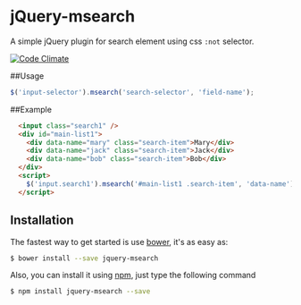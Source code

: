 
jQuery-msearch
==
A simple jQuery plugin for search element using css `:not` selector.

[![Code Climate](https://codeclimate.com/github/dca/jquery-msearch.png)](https://codeclimate.com/github/dca/jquery-msearch)

##Usage

```js
$('input-selector').msearch('search-selector', 'field-name');
```

##Example

```html
  <input class="search1" />
  <div id="main-list1">
    <div data-name="mary" class="search-item">Mary</div>
    <div data-name="jack" class="search-item">Jack</div>
    <div data-name="bob" class="search-item">Bob</div>
  </div>
  <script>
    $('input.search1').msearch('#main-list1 .search-item', 'data-name');
  </script>
```


## Installation

The fastest way to get started is use [bower](http://bower.io), it's as easy as:

```sh
$ bower install --save jquery-msearch
```

Also, you can install it using [npm](https://www.npmjs.com), just type the following command

```sh
$ npm install jquery-msearch --save
```

 
 
